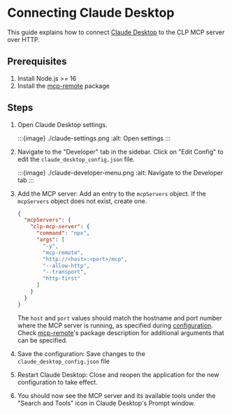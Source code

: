 # Connecting Claude Desktop

This guide explains how to connect [Claude Desktop][claude-desktop]
to the CLP MCP server over HTTP.

## Prerequisites

1. Install Node.js >= 16
2. Install the [mcp-remote] package

## Steps

1. Open Claude Desktop settings.

    :::{image} ./claude-settings.png
    :alt: Open settings
    :::

2. Navigate to the "Developer" tab in the sidebar. Click on "Edit Config" to edit 
the `claude_desktop_config.json` file.

    :::{image} ./claude-developer-menu.png
    :alt: Navigate to the Developer tab
    :::

3. Add the MCP server: Add an entry to the `mcpServers` object. If the `mcpServers` 
object does not exist, create one.

    ```json
    {
      "mcpServers": {
        "clp-mcp-server": {
          "command": "npx",
          "args": [
            "-y",
            "mcp-remote",
            "http://<host>:<port>/mcp",
            "--allow-http",
            "--transport",
            "http-first"
          ]
        }
      }
    }
    ```

    The `host` and `port` values should match the hostname and port number where 
    the MCP server is running, as specified 
    during [configuration](../guides-mcp-server/index.md#starting-the-mcp-server). 
    Check [mcp-remote]'s package description for additional arguments that can be specified.

4. Save the configuration: Save changes to the `claude_desktop_config.json` file
5. Restart Claude Desktop: Close and reopen the application for the 
new configuration to take effect.
6. You should now see the MCP server and its available tools under the 
"Search and Tools" icon in Claude Desktop's Prompt window.

[claude-desktop]: https://claude.com/product/overview
[mcp-remote]: https://www.npmjs.com/package/mcp-remote
